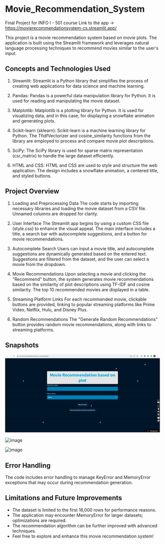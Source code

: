 # Movie_Recommendation_System
Final Project for INFO I - 501 course
Link to the app -> https://movierecommendationsystem-cs.streamlit.app/

This project is a movie recommendation system based on movie plots. The application is built using the Streamlit framework and leverages natural language processing techniques to recommend movies similar to the user's input.

## Concepts and Technologies Used
1. Streamlit: Streamlit is a Python library that simplifies the process of creating web applications for data science and machine learning.

2. Pandas: Pandas is a powerful data manipulation library for Python. It is used for reading and manipulating the movie dataset.

3. Matplotlib: Matplotlib is a plotting library for Python. It is used for visualizing data, and in this case, for displaying a snowflake animation and generating plots.

4. Scikit-learn (sklearn): Scikit-learn is a machine learning library for Python. The TfidfVectorizer and cosine_similarity functions from the library are employed to process and compare movie plot descriptions.

5. SciPy: The SciPy library is used for sparse matrix representation (csr_matrix) to handle the large dataset efficiently.

6. HTML and CSS: HTML and CSS are used to style and structure the web application. The design includes a snowflake animation, a centered title, and styled buttons.

## Project Overview
1. Loading and Preprocessing Data
The code starts by importing necessary libraries and loading the movie dataset from a CSV file. Unnamed columns are dropped for clarity.

2. User Interface
The Streamlit app begins by using a custom CSS file (style.css) to enhance the visual appeal. The main interface includes a title, a search bar with autocomplete suggestions, and a button for movie recommendations.

3. Autocomplete Search
Users can input a movie title, and autocomplete suggestions are dynamically generated based on the entered text. Suggestions are filtered from the dataset, and the user can select a movie from the dropdown.

4. Movie Recommendations
Upon selecting a movie and clicking the "Recommend" button, the system generates movie recommendations based on the similarity of plot descriptions using TF-IDF and cosine similarity. The top 10 recommended movies are displayed in a table.

5. Streaming Platform Links
For each recommended movie, clickable buttons are provided, linking to popular streaming platforms like Prime Video, Netflix, Hulu, and Disney Plus.

6. Random Recommendations
The "Generate Random Recommendations" button provides random movie recommendations, along with links to streaming platforms.

## Snapshots

![](https://github.com/BhushanShelke3739/Movie_Recommendation_System/blob/master/down.gif)

![image](https://github.com/BhushanShelke3739/Movie_Recommendation_System/assets/83290382/0e76f665-1543-4e9d-b47d-62388d385192)

![image](https://github.com/BhushanShelke3739/Movie_Recommendation_System/assets/83290382/a30df11f-365a-478e-9e60-9fa05b31574a)


## Error Handling
The code includes error handling to manage KeyError and MemoryError exceptions that may occur during recommendation generation.

## Limitations and Future Improvements
- The dataset is limited to the first 16,000 rows for performance reasons.
- The application may encounter MemoryError for larger datasets; optimizations are required.
- The recommendation algorithm can be further improved with advanced techniques.
- Feel free to explore and enhance this movie recommendation system!
